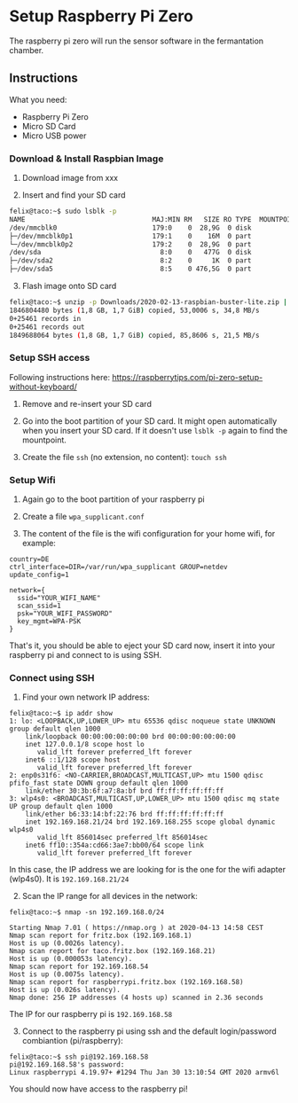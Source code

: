 # Setup Raspberry Pi Zero

The raspberry pi zero will run the sensor software in the fermantation chamber.

## Instructions

What you need:
- Raspberry Pi Zero
- Micro SD Card
- Micro USB power

### Download & Install Raspbian Image

1. Download image from xxx

2. Insert and find your SD card

```bash
felix@taco:~$ sudo lsblk -p
NAME                                MAJ:MIN RM   SIZE RO TYPE  MOUNTPOINT
/dev/mmcblk0                        179:0    0  28,9G  0 disk  
├─/dev/mmcblk0p1                    179:1    0    16M  0 part  
└─/dev/mmcblk0p2                    179:2    0  28,9G  0 part  
/dev/sda                              8:0    0   477G  0 disk  
├─/dev/sda2                           8:2    0     1K  0 part  
├─/dev/sda5                           8:5    0 476,5G  0 part  
```

3. Flash image onto SD card

```bash
felix@taco:~$ unzip -p Downloads/2020-02-13-raspbian-buster-lite.zip | sudo dd of=/dev/mmcblk0 bs=4M status=progress conv=fsync
1846804480 bytes (1,8 GB, 1,7 GiB) copied, 53,0006 s, 34,8 MB/s 
0+25461 records in
0+25461 records out
1849688064 bytes (1,8 GB, 1,7 GiB) copied, 85,8606 s, 21,5 MB/s
```

### Setup SSH access

Following instructions here: https://raspberrytips.com/pi-zero-setup-without-keyboard/

1. Remove and re-insert your SD card

2. Go into the boot partition of your SD card.
It might open automatically when you insert your SD card. If it doesn't use `lsblk -p` again to find the mountpoint.

3. Create the file `ssh` (no extension, no content): `touch ssh`

### Setup Wifi

1. Again go to the boot partition of your raspberry pi

2. Create a file `wpa_supplicant.conf`

3. The content of the file is the wifi configuration for your home wifi, for example:

```
country=DE
ctrl_interface=DIR=/var/run/wpa_supplicant GROUP=netdev
update_config=1

network={
  ssid="YOUR_WIFI_NAME"
  scan_ssid=1
  psk="YOUR_WIFI_PASSWORD"
  key_mgmt=WPA-PSK
}
```

That's it, you should be able to eject your SD card now, insert it into your raspberry pi and connect to is using SSH.

### Connect using SSH

1. Find your own network IP address:

```
felix@taco:~$ ip addr show
1: lo: <LOOPBACK,UP,LOWER_UP> mtu 65536 qdisc noqueue state UNKNOWN group default qlen 1000
    link/loopback 00:00:00:00:00:00 brd 00:00:00:00:00:00
    inet 127.0.0.1/8 scope host lo
       valid_lft forever preferred_lft forever
    inet6 ::1/128 scope host 
       valid_lft forever preferred_lft forever
2: enp0s31f6: <NO-CARRIER,BROADCAST,MULTICAST,UP> mtu 1500 qdisc pfifo_fast state DOWN group default qlen 1000
    link/ether 30:3b:6f:a7:8a:bf brd ff:ff:ff:ff:ff:ff
3: wlp4s0: <BROADCAST,MULTICAST,UP,LOWER_UP> mtu 1500 qdisc mq state UP group default qlen 1000
    link/ether b6:33:14:bf:22:76 brd ff:ff:ff:ff:ff:ff
    inet 192.169.168.21/24 brd 192.169.168.255 scope global dynamic wlp4s0
       valid_lft 856014sec preferred_lft 856014sec
    inet6 ff10::354a:cd66:3ae7:bb00/64 scope link 
       valid_lft forever preferred_lft forever
```

In this case, the IP address we are looking for is the one for the wifi adapter (wlp4s0). It is `192.169.168.21/24`

2. Scan the IP range for all devices in the network:

```
felix@taco:~$ nmap -sn 192.169.168.0/24

Starting Nmap 7.01 ( https://nmap.org ) at 2020-04-13 14:58 CEST
Nmap scan report for fritz.box (192.169.168.1)
Host is up (0.0026s latency).
Nmap scan report for taco.fritz.box (192.169.168.21)
Host is up (0.000053s latency).
Nmap scan report for 192.169.168.54
Host is up (0.0075s latency).
Nmap scan report for raspberrypi.fritz.box (192.169.168.58)
Host is up (0.026s latency).
Nmap done: 256 IP addresses (4 hosts up) scanned in 2.36 seconds

```

The IP for our raspberry pi is `192.169.168.58`

3. Connect to the raspberry pi using ssh and the default login/password combiantion (pi/raspberry):

```
felix@taco:~$ ssh pi@192.169.168.58
pi@192.169.168.58's password: 
Linux raspberrypi 4.19.97+ #1294 Thu Jan 30 13:10:54 GMT 2020 armv6l
```

You should now have access to the raspberry pi!
